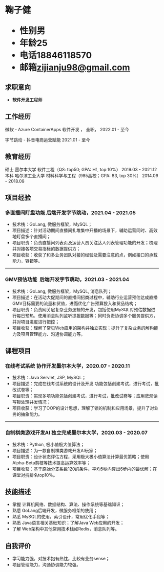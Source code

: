 <h1>
  <span>鞠子健</span>
  <ul>
    <li><span>性别</span>男</li>
    <li><span>年龄</span>25</li>
    <li><span>电话</span>18846118570</li>
    <li><span>邮箱</span><a href="mailto:zijianju98@gmail.com">zijianju98@gmail.com</a></li>
  </ul>
</h1>

## 求职意向
- **软件开发工程师**


## 工作经历

微软 - Azure ContainerApps <span class="right">软件开发 ， 全职， 2022.01 - 至今</span><br>

字节跳动 - 抖音电商运营赋能 <span class="right">2021.01 - 至今</span><br>

## 教育经历

硕士 墨尔本大学 软件工程（QS: top50; GPA: H1, top 10%） <span class="right">2019.03 - 2021.12</span><br>
本科 哈尔滨工业大学 材料科学与工程（985高校；GPA: 83, top 30%） <span class="right">2014.09 - 2018.06</span>


## 项目经验

### 多直播间盯盘功能<span class="role">&nbsp;后端开发</span><span class="right">字节跳动，2021.04 - 2021.05</span>

- 技术栈：GoLang, 微服务框架，MySQL；
- 项目描述：针对活动期间直播间扎堆集中开播的场景下，辅助运营同时、高效地盯盘多个直播间；
- 项目职责：负责直播间列表页及运营人员关注达人列表管理功能的开发；梳理并对接各项交易指标的数据提供方；
- 项目收获：收获了和多业务团队对接的经验及需要注意的点，例如接口的承载能力，容错等。

---

### GMV预估功能<span class="role">&nbsp; 后端开发</span><span class="right">字节跳动，2021.03 - 2021.04</span>

- 技术栈：GoLang, 微服务框架，MySQL, 消息队列；
- 项目描述：在活动大促期间的直播间招商过程中，辅助行业运营预估达成直播GMV目标需要的流量和货值，进而优化广告预算投入和货品结构；
- 项目职责：负责网关层复杂业务逻辑的开发，包括使用MySQL对预估数据进行每日预热，使用消息队列监听提报数据等；同时负责协调多个服务提供方，并对项目进度进行把控；
- 项目收获：理解了常见Web应用的架构并独立实现；提升了复杂业务的解构能力及项目管理能力、沟通协调能力等。


## 课程项目

### 在线考试系统<span class="role">&nbsp;协作开发</span><span class="right">墨尔本大学，2020.07 - 2020.11</span>

- 技术栈：Java Servlet, JSP, MySQL；
- 项目描述：完成在线考试系统的设计及开发 功能包括创建考试，进行考试，批改试卷等；
- 项目职责：实现多项功能包括创建考试，进行考试，批改试卷等；应用悲观读写锁处理并发情况；
- 项目收获：学习了OOP的设计思想，理解了锁的机制和应用场景，提升了对业务的抽象能力。

---

### 自制棋类游戏开发AI<span class="role">&nbsp;独立完成</span><span class="right">墨尔本大学，2020.03 - 2020.07</span>

- 技术栈：Python, 极小值极大值算法；
- 项目描述：为一款自制棋类游戏开发AI玩家；
- 项目职责：设计状态评估方程，采用极大极小值算法计算最优策略；使用Alpha-Beta剪枝等技术提高运算效率等；
- 项目收获：基于原始分支系数120的条件，平均5秒内算出6步内的最优解；在课堂对抗排名top10%。

## 技能描述

- 掌握 计算机网络、数据结构、算法、操作系统等基础知识；
- 熟悉 GoLang后端开发，微服务框架的使用；
- 熟悉 MySQL的使用，索引设计，常用优化手段等；
- 熟悉 Java语言相关基础知识；了解Java Web应用的开发；
- 了解 Web架构中其他常用技术栈如Redis，消息队列等。

## 自我评价

- 学习能力强，对技术抱有热忱，比较有业务sense；
- 项目管理能力，沟通协调能力较强。
